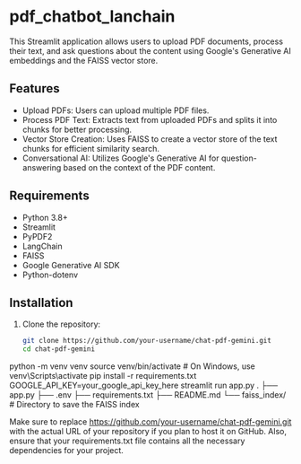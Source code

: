 # pdf_chatbot_lanchain
This Streamlit application allows users to upload PDF documents, process their text, and ask questions about the content using Google's Generative AI embeddings and the FAISS vector store.

## Features

- Upload PDFs: Users can upload multiple PDF files.
- Process PDF Text: Extracts text from uploaded PDFs and splits it into chunks for better processing.
- Vector Store Creation: Uses FAISS to create a vector store of the text chunks for efficient similarity search.
- Conversational AI: Utilizes Google's Generative AI for question-answering based on the context of the PDF content.

## Requirements

- Python 3.8+
- Streamlit
- PyPDF2
- LangChain
- FAISS
- Google Generative AI SDK
- Python-dotenv

## Installation

1. Clone the repository:
   ```bash
   git clone https://github.com/your-username/chat-pdf-gemini.git
   cd chat-pdf-gemini
python -m venv venv
source venv/bin/activate  # On Windows, use venv\Scripts\activate
pip install -r requirements.txt
GOOGLE_API_KEY=your_google_api_key_here
streamlit run app.py
.
├── app.py
├── .env
├── requirements.txt
├── README.md
└── faiss_index/  # Directory to save the FAISS index

Make sure to replace https://github.com/your-username/chat-pdf-gemini.git with the actual URL of your repository if you plan to host it on GitHub. Also, ensure that your requirements.txt file contains all the necessary dependencies for your project.
